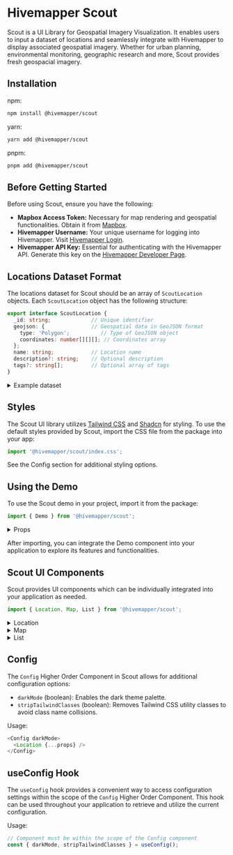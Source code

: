 # Hivemapper Scout
Scout is a UI Library for Geospatial Imagery Visualization. It enables users to input a dataset of locations and seamlessly integrate with Hivemapper to display associated geospatial imagery. Whether for urban planning, environmental monitoring, geographic research and more, Scout provides fresh geospacial imagery.

## Installation

npm:

```bash
npm install @hivemapper/scout
```

yarn:

```bash
yarn add @hivemapper/scout
```

pnpm:

```bash
pnpm add @hivemapper/scout
```

## Before Getting Started

Before using Scout, ensure you have the following:

- **Mapbox Access Token:** Necessary for map rendering and geospatial functionalities. Obtain it from [Mapbox](https://www.mapbox.com/).
- **Hivemapper Username:** Your unique username for logging into Hivemapper. Visit [Hivemapper Login](https://www.hivemapper.com/login).
- **Hivemapper API Key:** Essential for authenticating with the Hivemapper API. Generate this key on the [Hivemapper Developer Page](https://www.hivemapper.com/developer/map-image-api).

## Locations Dataset Format

The locations dataset for Scout should be an array of `ScoutLocation` objects. Each `ScoutLocation` object has the following structure:

```typescript
export interface ScoutLocation {
  _id: string;             // Unique identifier
  geojson: {               // Geospatial data in GeoJSON format
    type: 'Polygon';          // Type of GeoJSON object
    coordinates: number[][][]; // Coordinates array
  };
  name: string;            // Location name
  description?: string;    // Optional description
  tags?: string[];         // Optional array of tags
}
```
<details>
  <summary>Example dataset</summary>

  ```typescript
  import { ScoutLocation } from '@hivemapper/scout';

  const locations: ScoutLocation[] = [
    {
      _id: 'location_1',
      geojson: {
        type: 'Polygon',
        coordinates: [
          [
            [-97.74848379487175, 30.269797133209707],
            [-97.74825643127735, 30.269797133209707],
            [-97.74825643127735, 30.26940440211014],
            [-97.7486149661761, 30.269464822381238],
            [-97.74862371092993, 30.26963097793636], 
            [-97.74848379487175, 30.269797133209707],
          ],
        ],
      },
      name: '6th Street',
      description: 'Sewer excavation construction site',
      tags: ['sidewalk', 'bike path'],
    },
    {
      _id: 'location_2',
      geojson: {
        type: 'Polygon',
        coordinates: [
          [
            [-97.76030405541717, 30.29320863703245],
            [-97.75940735917186, 30.292273071825477],
            [-97.76007988135585, 30.290853576539803],
            [-97.76090185291376, 30.29182141646328],
            [-97.76030405541717, 30.29320863703245],
          ],
        ],
      },
      name: 'North Mopac Expressway',
      description: 'Overpass renovation site',
      tags: ['right lane'],
    },
  ]
  ```
</details>

## Styles

The Scout UI library utilizes [Tailwind CSS](https://tailwindcss.com/) and [Shadcn](https://shadcn.com/) for styling. To use the default styles provided by Scout, import the CSS file from the package into your app:

```typescript
import '@hivemapper/scout/index.css';
```

See the Config section for additional styling options.

## Using the Demo

To use the Scout demo in your project, import it from the package:

```typescript
import { Demo } from '@hivemapper/scout';
```
<details>
  <summary>Props</summary>

  ```typescript
  export interface DemoProps {
    locations: ScoutLocation[];
    mapAccessToken: string;
    apiKey: string;
    username: string;
    mapDefaultCoords?: LngLatLike; // Default center point of Map View
    mapStyle?: string; // Mapbox style for Map and Minimap components
    darkMode?: boolean; // Dark themed components (See Styles section)
    stripTailwindClasses?: boolean; // Option to strip out Tailwind CSS classes from DOM (See Styles section)
  }
  ```
</details>

After importing, you can integrate the Demo component into your application to explore its features and functionalities.

## Scout UI Components

Scout provides UI components which can be individually integrated into your application as needed.

```typescript
import { Location, Map, List } from '@hivemapper/scout';
```

<details>
  <summary>Location</summary>

  ```typescript
  export interface LocationProps {
    location: ScoutLocation;
    mapAccessToken: string;
    mapStyle?: string;
    username: string;
    apiKey: string;
    isFirstResult?: boolean;
  }
  ```
</details>
<details>
  <summary>Map</summary>
  
  ```typescript
  export interface MapProps {
    locations: ScoutLocation[];
    mapAccessToken: string;
    mapDefaultCoords?: LngLatLike;
    mapStyle?: string;
    selectionCallback?: (id: string | number) => void;
  }
  ```
</details>
<details>
  <summary>List</summary>
  
  ```typescript
  export interface ListProps {
    apiKey: string;
    username: string;
    locations: ScoutLocation[];
    itemsPerPage?: number;
    selectionCallback?: (id: string | number) => void;
  }
  ```
</details>

## Config

The `Config` Higher Order Component in Scout allows for additional configuration options:

- `darkMode` (boolean): Enables the dark theme palette.
- `stripTailwindClasses` (boolean): Removes Tailwind CSS utility classes to avoid class name collisions.

Usage:

  ```typescript
  <Config darkMode>
    <Location {...props} />
  </Config>
  ```

## useConfig Hook

The `useConfig` hook provides a convenient way to access configuration settings within the scope of the `Config` Higher Order Component. This hook can be used throughout your application to retrieve and utilize the current configuration.

Usage:

```typescript
// Component must be within the scope of the Config component
const { darkMode, stripTailwindClasses } = useConfig();
```
